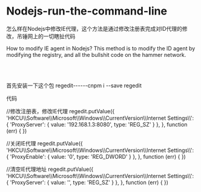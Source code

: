 # Nodejs-run-the-command-line
怎么样在Nodejs中修改IE代理，这个方法是通过修改注册表完成对ID代理的修改，吊锤网上的一切瞎扯代码
<p>How to modify IE agent in Nodejs? This method is to modify the ID agent by modifying the registry, and all the bullshit code on the hammer network.</p>
</br></br>
<p>首先安装一下这个包   regedit------cnpm i --save regedit</p>
代码
<p>//修改注册表，修改IE代理
  regedit.putValue({
    'HKCU\\Software\\Microsoft\\Windows\\CurrentVersion\\Internet Settings\\': {
      'ProxyServer': {
        value: '192.168.1.3:8080',
        type: 'REG_SZ'
      }
    },
  }, function (err) {
  })
</p>
<p>//关闭IE代理
  regedit.putValue({
    'HKCU\\Software\\Microsoft\\Windows\\CurrentVersion\\Internet Settings\\': {
      'ProxyEnable': {
        value: '0',
        type: 'REG_DWORD'
      }
    },
  }, function (err) {
  })
</p>
<p>//清空IE代理地址
  regedit.putValue({
    'HKCU\\Software\\Microsoft\\Windows\\CurrentVersion\\Internet Settings\\': {
      'ProxyServer': {
        value: '',
        type: 'REG_SZ'
      }
    },
  }, function (err) {
  })
</p>
